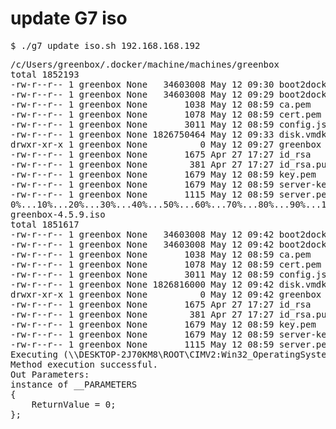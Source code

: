 # update G7 iso

<pre>
$ ./g7_update_iso.sh 192.168.168.192 
</pre>

<pre>
/c/Users/greenbox/.docker/machine/machines/greenbox
total 1852193
-rw-r--r-- 1 greenbox None   34603008 May 12 09:30 boot2docker.iso
-rw-r--r-- 1 greenbox None   34603008 May 12 09:29 boot2docker.iso.orig
-rw-r--r-- 1 greenbox None       1038 May 12 08:59 ca.pem
-rw-r--r-- 1 greenbox None       1078 May 12 08:59 cert.pem
-rw-r--r-- 1 greenbox None       3011 May 12 08:59 config.json
-rw-r--r-- 1 greenbox None 1826750464 May 12 09:33 disk.vmdk
drwxr-xr-x 1 greenbox None          0 May 12 09:27 greenbox
-rw-r--r-- 1 greenbox None       1675 Apr 27 17:27 id_rsa
-rw-r--r-- 1 greenbox None        381 Apr 27 17:27 id_rsa.pub
-rw-r--r-- 1 greenbox None       1679 May 12 08:59 key.pem
-rw-r--r-- 1 greenbox None       1679 May 12 08:59 server-key.pem
-rw-r--r-- 1 greenbox None       1115 May 12 08:59 server.pem
0%...10%...20%...30%...40%...50%...60%...70%...80%...90%...100%
greenbox-4.5.9.iso                                                                                                                 100%   33MB   2.8MB/s   00:11    
total 1851617
-rw-r--r-- 1 greenbox None   34603008 May 12 09:42 boot2docker.iso
-rw-r--r-- 1 greenbox None   34603008 May 12 09:42 boot2docker.iso.orig
-rw-r--r-- 1 greenbox None       1038 May 12 08:59 ca.pem
-rw-r--r-- 1 greenbox None       1078 May 12 08:59 cert.pem
-rw-r--r-- 1 greenbox None       3011 May 12 08:59 config.json
-rw-r--r-- 1 greenbox None 1826816000 May 12 09:42 disk.vmdk
drwxr-xr-x 1 greenbox None          0 May 12 09:42 greenbox
-rw-r--r-- 1 greenbox None       1675 Apr 27 17:27 id_rsa
-rw-r--r-- 1 greenbox None        381 Apr 27 17:27 id_rsa.pub
-rw-r--r-- 1 greenbox None       1679 May 12 08:59 key.pem
-rw-r--r-- 1 greenbox None       1679 May 12 08:59 server-key.pem
-rw-r--r-- 1 greenbox None       1115 May 12 08:59 server.pem
Executing (\\DESKTOP-2J70KM8\ROOT\CIMV2:Win32_OperatingSystem=@)->Reboot()
Method execution successful.
Out Parameters:
instance of __PARAMETERS
{
	ReturnValue = 0;
};
</pre>

